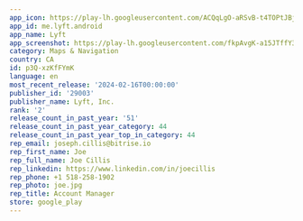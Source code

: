 ```yaml
---
app_icon: https://play-lh.googleusercontent.com/ACQqLgO-aRSvB-t4TOPtJBjH-KdUA3BUpcrk1LQv5CPrxtL0JaQKeCL1AhygE4kHqg
app_id: me.lyft.android
app_name: Lyft
app_screenshot: https://play-lh.googleusercontent.com/fkpAvgK-a15JTffY3LG6tonJFsLzNnT6uGsjGUwKDM4pv23XTITZbrCiZjJ0kcdptQ
category: Maps & Navigation
country: CA
id: p3Q-xzKfFYmK
language: en
most_recent_release: '2024-02-16T00:00:00'
publisher_id: '29003'
publisher_name: Lyft, Inc.
rank: '2'
release_count_in_past_year: '51'
release_count_in_past_year_category: 44
release_count_in_past_year_top_in_category: 44
rep_email: joseph.cillis@bitrise.io
rep_first_name: Joe
rep_full_name: Joe Cillis
rep_linkedin: https://www.linkedin.com/in/joecillis
rep_phone: +1 518-258-1902
rep_photo: joe.jpg
rep_title: Account Manager
store: google_play
---
```

